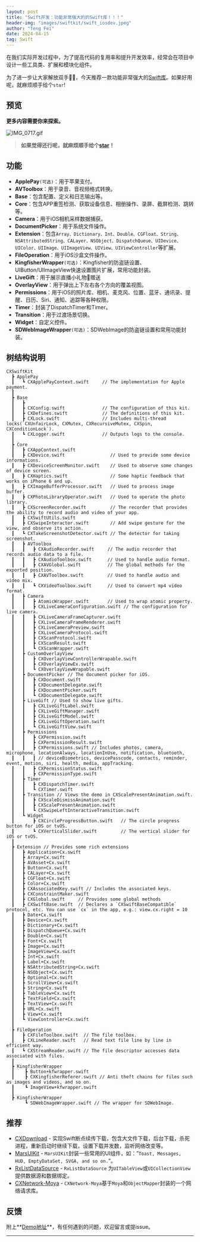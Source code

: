 ```yaml
---
layout: post
title: "Swift开发：功能非常强大的的Swift库！！！"
header-img: "images/swiftkit/swift_iosdev.jpeg"
author: "Teng Fei"
date: 2024-04-15
tag: Swift
---
```


在我们实际开发过程中，为了提高代码的复用率和提升开发效率，经常会在项目中设计一些工具类、扩展和模块化组件。

为了进一步让大家解放双手🙌🏻，今天推荐一款功能非常强大的[Swift库](https://github.com/chenxing640/CXSwiftKit)。如果好用呢，就麻烦顺手给个`star`!

## 预览

**更多内容需要你来探索。**

![IMG_0717.gif](https://chenxing640.github.io/images/swiftkit/IMG_0717.gif)

> **如果觉得还行呢，就麻烦顺手给个[star](https://github.com/chenxing640/CXSwiftKit)！**

## 功能

- **ApplePay**`(可选)`：用于苹果支付。
- **AVToolbox**：用于录音、音视频格式转换。
- **Base**：包含配置、定义和日志输出等。
- **Core**：包含APP重签检测、获取设备信息、相册操作、录屏、截屏检测、跳转等。
- **Camera**：用于iOS相机采样数据捕获。
- **DocumentPicker**：用于系统文件操作。
- **Extension**：包含`Array、Dictionary、Int、Double、CGFloat、String、NSAttributedString、CALayer、NSObject、DispatchQueue、UIDevice、UIColor、UIImage、UIImageView、UIView、UIViewController`等扩展。
- **FileOperation**：用于iOS沙盒文件操作。
- **KingfisherWrapper**`(可选)`：Kingfisher的防盗链设置、UIButton/UIImageView快速设置图片扩展，常用功能封装。
- **LiveGift**：用于展示直播小礼物🎁赠送
- **OverlayView**：用于弹出上下左右各个方向的覆盖视图。
-  **Permissions**：用于iOS的照片库、相机、麦克风、位置、蓝牙、通讯录、提醒、日历、Siri、通知、追踪等各种权限。
- **Timer**：封装了DispatchTimer和Timer。
- **Transition**：用于过渡场景切换。
- **Widget**：自定义控件。
- **SDWebImageWrapper**`(可选)`：SDWebImage的防盗链设置和常用功能封装。

## 树结构说明

```
CXSwiftKit
  ┣ ApplePay
  ┃   ┗ CXApplePayContext.swift     // The implementation for Apple payment.
  ┃
  ┣ Base
  ┃   ┣ 
  ┃   ┣ CXConfig.swift              // The configuration of this kit.
  ┃   ┣ CXDefines.swift             // The definitions of this kit.
  ┃   ┣ CXLock.swift                // Includes multi-thread locks(`CXUnfairLock, CXMutex, CXRecursiveMutex, CXSpin, CXConditionLock`).
  ┃   ┗ CXLogger.swift              // Outputs logs to the console.
  ┃
  ┣ Core
  ┃   ┣ CXAppContext.swift
  ┃   ┣ CXDevice.swift                 // Used to provide some device informations.
  ┃   ┣ CXDeviceScreenMonitor.swift    // Used to observe some changes of device screen.
  ┃   ┣ CXHaptics.swift                // Some haptic feedback that works on iPhone 6 and up.
  ┃   ┣ CXImageBufferProcessor.swift   // Used to process image buffer.
  ┃   ┣ CXPhotoLibraryOperator.swift   // Used to operate the photo library.
  ┃   ┣ CXScreenRecorder.swift         // The recorder that provides the ability to record audio and video of your app.
  ┃   ┣ CXSwiftUtils.swift
  ┃   ┣ CXSwipeInteractor.swift        // Add swipe gesture for the view, and observe its action.
  ┃   ┗ CXTakeScreenshotDetector.swift // The detector for taking screenshot.
  ┃   ┣ AVToolbox
  ┃   ┃   ┣ CXAudioRecorder.swift     // The audio recorder that records audio data to a file.
  ┃   ┃   ┣ CXAudioToolbox.swift      // Used to handle audio format.
  ┃   ┃   ┣ CXAVGlobal.swift          // The global methods for the exported position.
  ┃   ┃   ┣ CXAVToolbox.swift         // Used to handle audio and video mix.
  ┃   ┃   ┗ CXVideoToolbox.swift      // Used to convert mp4 video format.
  ┃   ┣ Camera
  ┃   ┃   ┣ AtomicWrapper.swift       // Used to wrap atomic property.
  ┃   ┃   ┣ CXLiveCameraConfiguration.swift // The configuration for live camera.
  ┃   ┃   ┣ CXLiveCameraFrameCapturer.swift      
  ┃   ┃   ┣ CXLiveCameraFrameRenderer.swift 
  ┃   ┃   ┣ CXLiveCameraPreview.swift        
  ┃   ┃   ┣ CXLiveCameraProtocol.swift         
  ┃   ┃   ┣ CXScanProtocol.swift         
  ┃   ┃   ┣ CXScanResult.swift         
  ┃   ┃   ┗ CXScanWrapper.swift  
  ┃   ┣ CustomOverlayView
  ┃   ┃   ┣ CXOverlayViewControllerWrapable.swift  
  ┃   ┃   ┣ CXOverlayViewEx.swift      
  ┃   ┃   ┗ CXOverlayViewWrapable.swift
  ┃   ┣ DocumentPicker // The document picker for iOS.
  ┃   ┃   ┣ CXDocument.swift
  ┃   ┃   ┣ CXDocumentDelegate.swift
  ┃   ┃   ┣ CXDocumentPicker.swift
  ┃   ┃   ┗ CXDocumentDelegate.swift
  ┃   ┣ LiveGift // Used to show live gifts.
  ┃   ┃   ┣ CXLiveGiftLabel.swift
  ┃   ┃   ┣ CXLiveGiftManager.swift
  ┃   ┃   ┣ CXLiveGiftModel.swift
  ┃   ┃   ┣ CXLiveGiftOperation.swift
  ┃   ┃   ┗ CXLiveGiftView.swift
  ┃   ┣ Permissions 
  ┃   ┃   ┣ CXPermission.swift
  ┃   ┃   ┣ CXPermissionResult.swift
  ┃   ┃   ┣ CXPermissions.swift // Includes photos, camera, microphone, locationAlways, locationInUse, notification, bluetooth, 
  ┃   ┃   ┃ // deviceBiometrics, devicePasscode, contacts, reminder, event, motion, siri, health, media, appTracking.
  ┃   ┃   ┣ CXPermissionStatus.swift
  ┃   ┃   ┣ CXPermissionType.swift
  ┃   ┣ Timer
  ┃   ┃   ┣ CXDispatchTimer.swift
  ┃   ┃   ┗ CXTimer.swift
  ┃   ┣ Transition // Views the demo in CXScalePresentAnimation.swift.
  ┃   ┃   ┣ CXScaleDismissAnimation.swift
  ┃   ┃   ┣ CXScalePresentAnimation.swift
  ┃   ┃   ┗ CXSwipeLeftInteractiveTransition.swift  
  ┃   ┗ Widget
  ┃       ┣ CXCircleProgressButton.swift   // The circle progress button for iOS or tvOS.
  ┃       ┗ CXVerticalSlider.swift         // The vertical slider for iOS or tvOS.
  ┃
  ┣ Extension // Provides some rich extensions
  ┃   ┣ Application+Cx.swift
  ┃   ┣ Array+Cx.swift
  ┃   ┣ AVAsset+Cx.swift
  ┃   ┣ Button+Cx.swift
  ┃   ┣ CALayer+Cx.swift
  ┃   ┣ CGFloat+Cx.swift
  ┃   ┣ Color+Cx.swift
  ┃   ┣ CXAssociatedKey.swift // Includes the associated keys.
  ┃   ┣ CXConstraintMaker.swift  
  ┃   ┣ CXGlobal.swift     // Provides some global methods
  ┃   ┣ CXSwiftBase.swift  // Declares a `CXSwiftBaseCompatible` protocol, etc. You can use `cx` in the app, e.g.: view.cx.right = 10
  ┃   ┣ Date+Cx.swift
  ┃   ┣ Device+Cx.swift
  ┃   ┣ Dictionary+Cx.swift
  ┃   ┣ DispatchQueue+Cx.swift
  ┃   ┣ Double+Cx.swift
  ┃   ┣ Font+Cx.swift
  ┃   ┣ Image+Cx.swift
  ┃   ┣ ImageView+Cx.swift
  ┃   ┣ Int+Cx.swift
  ┃   ┣ Label+Cx.swift 
  ┃   ┣ NSAttributedString+Cx.swift 
  ┃   ┣ NSObject+Cx.swift
  ┃   ┣ Optional+Cx.swift
  ┃   ┣ ScrollView+Cx.swift
  ┃   ┣ String+Cx.swift
  ┃   ┣ TableView+Cx.swift
  ┃   ┣ TextField+Cx.swift
  ┃   ┣ TextView+Cx.swift
  ┃   ┣ URL+Cx.swift
  ┃   ┣ View+Cx.swift
  ┃   ┗ ViewController+Cx.swift
  ┃
  ┣ FileOperation
  ┃   ┣ CXFileToolbox.swift  // The file toolbox.
  ┃   ┣ CXLineReader.swift   // Read text file line by line in efficient way.
  ┃   ┗ CXStreamReader.swift // The file descriptor accesses data associated with files.
  ┃
  ┣ KingfisherWrapper
  ┃    ┣ Button+kfwrapper.swift
  ┃    ┣ CXKingfisherReferer.swift // Anti theft chains for files such as images and videos, and so on.
  ┃    ┗ ImageView+kfwrapper.swift
  ┃
  ┣ KingfisherWrapper
       ┗ SDWebImageWrapper.swift // The wrapper for SDWebImage.
```

## 推荐

- [CXDownload](https://github.com/chenxing640/CXDownload) - 实现Swift断点续传下载，包含大文件下载，后台下载，杀死进程，重新启动时继续下载，设置下载并发数，监听网络改变等。
- [MarsUIKit](https://github.com/chenxing640/MarsUIKit) - `MarsUIKit`封装一些常用的UI组件，如：”`Toast, Messages, HUD, EmptyDataSet, SVGA, and so on.`“。
- [RxListDataSource](https://github.com/chenxing640/RxListDataSource) - `RxListDataSource` 为`UITableView`或`UICollectionView`提供数据源和数据绑定。
- [CXNetwork-Moya](https://github.com/chenxing640/CXNetwork-Moya) - `CXNetwork-Moya`基于`Moya`和`ObjectMapper`封装的一个网络请求库。

## 反馈

附上**[Demo地址](https://github.com/chenxing640/CXSwiftKit)**，有任何遇到的问题，欢迎留言或提issue。

---
